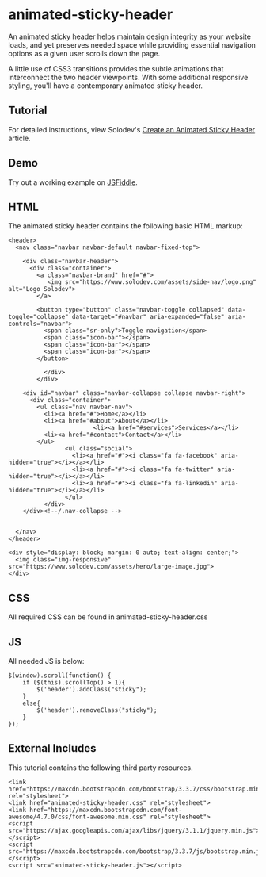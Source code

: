 # animated-sticky-header
An animated sticky header helps maintain design integrity as your website loads, and yet preserves needed space while providing essential navigation options as a given user scrolls down the page.

A little use of CSS3 transitions provides the subtle animations that interconnect the two header viewpoints. With some additional responsive styling, you'll have a contemporary animated sticky header. 

## Tutorial

For detailed instructions, view Solodev's [Create an Animated Sticky Header](https://www.solodev.com/blog/web-design/create-an-animated-sticky-header.stml) article.

## Demo

Try out a working example on [JSFiddle](https://jsfiddle.net/solodev/5ba7m7hn/).

## HTML

The animated sticky header contains the following basic HTML markup:
```
<header>
  <nav class="navbar navbar-default navbar-fixed-top">

    <div class="navbar-header">
      <div class="container">
        <a class="navbar-brand" href="#">
           <img src="https://www.solodev.com/assets/side-nav/logo.png" alt="Logo Solodev">
        </a>
                        
        <button type="button" class="navbar-toggle collapsed" data-toggle="collapse" data-target="#navbar" aria-expanded="false" aria-controls="navbar">
          <span class="sr-only">Toggle navigation</span>
          <span class="icon-bar"></span>
          <span class="icon-bar"></span>
          <span class="icon-bar"></span>
        </button>
                        
          </div>
        </div>
        
    <div id="navbar" class="navbar-collapse collapse navbar-right">
      <div class="container">
        <ul class="nav navbar-nav">
          <li><a href="#">Home</a></li>
          <li><a href="#about">About</a></li>
                        <li><a href="#services">Services</a></li>
          <li><a href="#contact">Contact</a></li>
        </ul>
                <ul class="social">
                  <li><a href="#"><i class="fa fa-facebook" aria-hidden="true"></i></a></li>
                  <li><a href="#"><i class="fa fa-twitter" aria-hidden="true"></i></a></li>
                  <li><a href="#"><i class="fa fa-linkedin" aria-hidden="true"></i></a></li>
                </ul>
          </div>
    </div><!--/.nav-collapse -->

                  
  </nav>
</header>

<div style="display: block; margin: 0 auto; text-align: center;">
  <img class="img-responsive" src="https://www.solodev.com/assets/hero/large-image.jpg">
</div>
```
## CSS

All required CSS can be found in animated-sticky-header.css

## JS

All needed JS is below:
```
$(window).scroll(function() {
    if ($(this).scrollTop() > 1){  
        $('header').addClass("sticky");
    }
    else{
        $('header').removeClass("sticky");
    }
});
```

## External Includes

This tutorial contains the following third party resources.

```
<link href="https://maxcdn.bootstrapcdn.com/bootstrap/3.3.7/css/bootstrap.min.css" rel="stylesheet">
<link href="animated-sticky-header.css" rel="stylesheet">
<link href="https://maxcdn.bootstrapcdn.com/font-awesome/4.7.0/css/font-awesome.min.css" rel="stylesheet">
<script src="https://ajax.googleapis.com/ajax/libs/jquery/3.1.1/jquery.min.js"></script>
<script src="https://maxcdn.bootstrapcdn.com/bootstrap/3.3.7/js/bootstrap.min.js"></script>
<script src="animated-sticky-header.js"></script>
```
